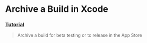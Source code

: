 # Archive a Build in Xcode
### [Tutorial](https://designcode.io/swiftui-advanced-handbook-archive-a-build-in-xcode)
> Archive a build for beta testing or to release in the App Store